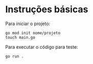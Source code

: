 
# Instruções básicas

Para iniciar o projeto:  
```
go mod init nome/projeto
touch main.go
```

Para executar o código para teste:
```
go run .
```

